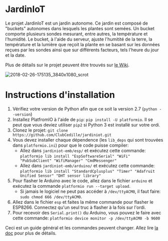 # JardinIoT
Le projet JardinIoT est un jardin autonome. Ce jardin est composé de "buckets" autonomes dans lesquels les plantes sont semées. Un bucket comporte plusieurs sondes mesurant, entre autres, la température et l'humidité. Le bucket, à l'aide du serveur, ajuste l'humitité de la terre, la température et la lumière que reçoit la plante en se basant sur les données reçues par les sondes ainsi que sur différents facteurs, tels l'heure du jour et la date.

Plus de détails sur le projet peuvent être trouvés sur [le Wiki](https://github.com/ClubCedille/jardiniot/wiki "Wiki JardinIoT").

![2018-02-26-175135_3840x1080_scrot](https://user-images.githubusercontent.com/6194072/36700614-4dc76a1c-1b1e-11e8-8d46-71318f757cc2.png)

# Instructions d'installation

1. Vérifiez votre version de Python afin que ce soit la version 2.7 (`python --version`)
2. Installez PlatfromIO à l'aide de `pip`: `pip install -U platformio`. Il se peut que vous deviez utiliser `pip2` si Python 3 est installé sur votre ordi.
3. Clonez le projet: `git clone https://github.com/ClubCedille/jardiniot.git`
4. Vous devez installer chaque dépendence (les `lib_deps` qui sont trouvées dans `platformio.ini`) pour que le code puisse compiler:
	* Allez dans `jardiniot-emb/esp/` et exécutez cette commande: `platformio lib install "EspSoftwareSerial" "WiFi" "PubSubClient" "WifiManager" "CmdMessenger"`
	* Allez dans `jardiniot-emb/arduino/` et exécutez cette commande: `platformio lib install "StandardCplusplus" "Timer" "Adafruit Unified Sensor" "DHT sensor library"`
5. Pour flasher le Arduino avec le code, allez dans le fichier `arduino` et exécutez la commande `platformio run --target upload`.
	* Si jamais le logiciel ne peut pas accéder à `/dev/ttyACM0`, il faut faire: `sudo chmod 666 /dev/ttyACM0`.
6. Allez dans le fichier `esp` et faites la même commande pour flasher le ESP8266. Connectez qu'un seul truc à flasher à la fois sur l'ordi.
7. Pour recevoir des `Serial.print()` du Arduino, vous pouvez le faire avec cette commande: `platformio device monitor -p /dev/ttyACM0 -b 9600`

Ceci est un guide général et les commandes peuvent changer. Allez lire [la doc](http://docs.platformio.org/en/latest/installation.html) pour plus de détails.

